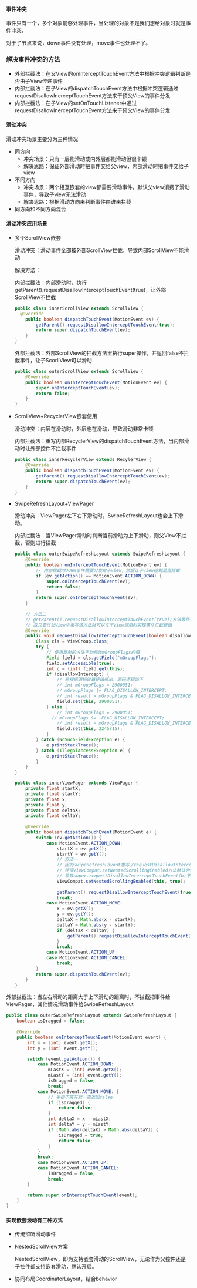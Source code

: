 #### 事件冲突

事件只有一个，多个对象能够处理事件，当处理的对象不是我们想给对象时就是事件冲突。

对于子节点来说，down事件没有处理，move事件也处理不了。

### 解决事件冲突的方法

* 外部拦截法：在父View的onInterceptTouchEvent方法中根据冲突逻辑判断是否由子View传递事件
* 内部拦截法：在子View的dispatchTouchEvent方法中根据冲突逻辑通过requestDisallowInerceptTouchEvent方法来干预父View的事件分发
* 内部拦截法：在子View的setOnTouchListener中通过requestDisallowInerceptTouchEvent方法来干预父View的事件分发

#### 滑动冲突

滑动冲突场景主要分为三种情况

* 同方向
  * 冲突场景：只有一层能滑动或内外层都能滑动但很卡顿
  * 解决思路：保证外部滑动时把事件交给父view，内部滑动时把事件交给子view
* 不同方向
  * 冲突场景：两个相互嵌套的view都需要滑动事件，默认父view消费了滑动事件，导致子view无法滑动
  * 解决思路：根据滑动方向来判断事件由谁来拦截
* 同方向和不同方向混合

#### 滑动冲突应用场景

* 多个ScrollView嵌套

  滑动冲突：滑动事件全部被外部ScrollView拦截，导致内部ScrollView不能滑动

  解决方法：

  ​		内部拦截法：内部滑动时，执行getParent().requestDisallowInterceptTouchEvent(true)，让外部ScrollView不拦截

  ````java
  public class innerScrollView extends ScrollView {
  	@Override
      public boolean dispatchTouchEvent(MotionEvent ev) {
          getParent().requestDisallowInterceptTouchEvent(true);
          return super.dispatchTouchEvent(ev);
      }
  }
  ````

  ​		外部拦截法：外部ScrollView的拦截方法里执行super操作，并返回false不拦截事件，让子ScorllView可以滑动

  ````java
  public class outerScrollView extends ScrollView {
      @Override
      public boolean onInterceptTouchEvent(MotionEvent ev) {
          super.onInterceptTouchEvent(ev);
          return false;
      }
  }
  ````



* ScrollView+RecyclerView嵌套使用

  滑动冲突：内层在滑动时，外层也在滑动，导致滑动非常卡顿

  ​		内部拦截法：重写内部RecyclerView的dispatchTouchEvent方法，当内部滑动时让外部控件不拦截事件

  ````java
  public class innerRecyclerView extends RecylerView {
      @Override
      public boolean dispatchTouchEvent(MotionEvent ev) {
          getParent().requestDisallowInterceptTouchEvent(ev);
          return super.dispatchTouchEvent(ev);
      }
  }
  ````



* SwipeRefreshLayout+ViewPager

  滑动冲突：ViewPager左下右下滑动时，SwipeRefreshLayout也会上下滑动。

  内部拦截法：当ViewPager滑动时判断当前滑动为上下滑动，则父View不拦截，否则进行拦截

  ````java
  public class outerSwipeRefreshLayout extends SwipeRefreshLayout {
      @Override
      public boolean onInterceptTouchEvent(MotionEvent ev) {
          // 内部拦截时DOWN事件需要分发给子view，然后让子view控制是否拦截
          if (ev.getAction() == MotionEvent.ACTION_DOWN) {
              super.onInterceptTouchEvent(ev);
              return false;
          }
          return super.onInterceptTouchEvent(ev);
      }
      
      // 方法二
      // getParent().requestDisallowInterceptTouchEvent(true);方法最终会去修改mGroupFlags的值
      // 故只要在父View中重写该方法就可以在子View调用时实现事件拦截逻辑
      @Override
      public void requestDisallowInterceptTouchEvent(boolean disallowIntercept) {
          Class cls = ViewGroup.class;
          try {
              // 使用反射的方法手动修改mGroupFlags的值
              Field field = cls.getField("mGroupFlags");
              field.setAccessible(true);
              int c = (int) field.get(this);
              if (disallowIntercept) {
                  // 是根据源码计算逻辑得出，源码逻辑如下
                  // int mGroupFlags = 2900051;
                  // mGroupFlags |= FLAG_DISALLOW_INTERCEPT;
                  // int result = mGroupFlags & FLAG_DISALLOW_INTERCEPT;
                  field.set(this, 2900051);
              } else {
                  // int mGroupFlags = 2900051;
  				// mGroupFlags &= ~FLAG_DISALLOW_INTERCEPT;
                  // int result = mGroupFlags & FLAG_DISALLOW_INTERCEPT;
                  field.set(this, 2245715);
              }
          } catch (NoSuchFieldException e) {
              e.printStackTrace();
          } catch (IllegalAccessException e) {
              e.printStackTrace();
          }
      }
  }
  
  public class innerViewPager extends ViewPager {
      private float startX;
      private float startY;
      private float x;
      private float y;
      private float deltaX;
      private float deltaY;
      
      @Override
      public boolean dispatchTouchEvent(MotionEvent e) {
          switch (ev.getAction()) {
              case MotionEvent.ACTION_DOWN:
                  startX = ev.getX();
                  startY = ev.getY();
                  // 方法一
                  // 因为SwipeRefreshLayout重写了requestDisallowInterceptTouchEvent方法，
                  // 使得ViewCompat.setNestedScrollingEnabled方法默认为false
                  // 导致super.requestDisallowInterceptTouchEvent(b)不执行，故要手动设置为true
                  ViewCompat.setNestedScrollingEnabled(this, true);
                  
                  getParent().requestDisallowInterceptTouchEvent(true);
                  break;
              case MotionEvent.ACTION_MOVE:
                  x = ev.getX();
                  y = ev.getY();
                  deltaX = Math.abs(x - startX);
                  deltaY = Math.abs(y - startY);
                  if (deltaX < deltaY) {
                      getParent().requestDisallowInterceptTouchEvent(false);
                  }
                  break;
              case MotionEvent.ACTION_UP:
              case MotionEvent.ACTION_CANCEL:
                  break;
          }
          return super.dispatchTouchEvent(ev);
      }
  }
  ````



外部拦截法：当左右滑动的距离大于上下滑动的距离时，不拦截把事件给ViewPager，其他情况滑动事件给SwipeRefreshLayout

````java
public class outerSwipeRefreshLayout extends SwipeRefreshLayout {
    boolean isDragged = false;
    
    @Override
    public boolean onInterceptTouchEvent(MotionEvent event) {
        int x = (int) event.getX();
        int y = (int) event.getY();

        switch (event.getAction()) {
            case MotionEvent.ACTION_DOWN:
                mLastX = (int) event.getX();
                mLastY = (int) event.getY();
                isDragged = false;
                break;
            case MotionEvent.ACTION_MOVE: {
                // 手指不离开就一直返回false
                if (isDragged) {
                    return false;
                }
                int deltaX = x - mLastX;
                int deltaY = y - mLastY;
                if (Math.abs(deltaX) > Math.abs(deltaY)) {
                    isDragged = true;
                    return false;
                }
            }
            break;
            case MotionEvent.ACTION_UP:
            case MotionEvent.ACTION_CANCEL:
                isDragged = false;
                break;
        }

        return super.onInterceptTouchEvent(event);
    }
}
````



#### 实现嵌套滚动有三种方式

- 传统监听滑动事件

- NestedScrollView方案

  NestedScrollView，即为支持嵌套滑动的ScrollView，无论作为父控件还是子控件都支持嵌套滑动，默认开启。

- 协同布局CoordinatorLayout，结合behavior

  